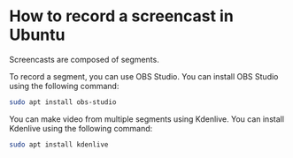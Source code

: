 
# How to record a screencast in Ubuntu

Screencasts are composed of segments.

To record a segment, you can use OBS Studio.
You can install OBS Studio using the following command:

```bash
sudo apt install obs-studio
```

You can make video from multiple segments using Kdenlive.
You can install Kdenlive using the following command:

```bash
sudo apt install kdenlive
```

